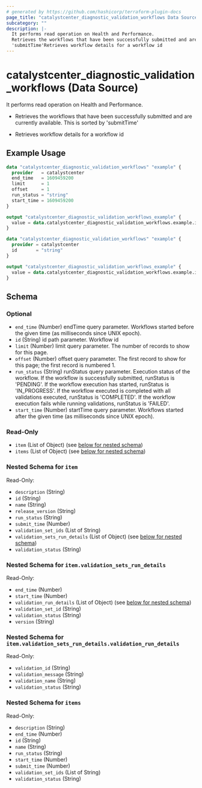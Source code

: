 ```yaml
---
# generated by https://github.com/hashicorp/terraform-plugin-docs
page_title: "catalystcenter_diagnostic_validation_workflows Data Source - terraform-provider-catalystcenter"
subcategory: ""
description: |-
  It performs read operation on Health and Performance.
  Retrieves the workflows that have been successfully submitted and are currently available. This is sorted by
  'submitTime'Retrieves workflow details for a workflow id
---
```


# catalystcenter_diagnostic_validation_workflows (Data Source)

It performs read operation on Health and Performance.

- Retrieves the workflows that have been successfully submitted and are currently available. This is sorted by
'submitTime'

- Retrieves workflow details for a workflow id

## Example Usage

```terraform
data "catalystcenter_diagnostic_validation_workflows" "example" {
  provider   = catalystcenter
  end_time   = 1609459200
  limit      = 1
  offset     = 1
  run_status = "string"
  start_time = 1609459200
}

output "catalystcenter_diagnostic_validation_workflows_example" {
  value = data.catalystcenter_diagnostic_validation_workflows.example.items
}

data "catalystcenter_diagnostic_validation_workflows" "example" {
  provider = catalystcenter
  id       = "string"
}

output "catalystcenter_diagnostic_validation_workflows_example" {
  value = data.catalystcenter_diagnostic_validation_workflows.example.item
}
```

<!-- schema generated by tfplugindocs -->
## Schema

### Optional

- `end_time` (Number) endTime query parameter. Workflows started before the given time (as milliseconds since UNIX epoch).
- `id` (String) id path parameter. Workflow id
- `limit` (Number) limit query parameter. The number of records to show for this page.
- `offset` (Number) offset query parameter. The first record to show for this page; the first record is numbered 1.
- `run_status` (String) runStatus query parameter. Execution status of the workflow. If the workflow is successfully submitted, runStatus is 'PENDING'. If the workflow execution has started, runStatus is 'IN_PROGRESS'. If the workflow executed is completed with all validations executed, runStatus is 'COMPLETED'. If the workflow execution fails while running validations, runStatus is 'FAILED'.
- `start_time` (Number) startTime query parameter. Workflows started after the given time (as milliseconds since UNIX epoch).

### Read-Only

- `item` (List of Object) (see [below for nested schema](#nestedatt--item))
- `items` (List of Object) (see [below for nested schema](#nestedatt--items))

<a id="nestedatt--item"></a>
### Nested Schema for `item`

Read-Only:

- `description` (String)
- `id` (String)
- `name` (String)
- `release_version` (String)
- `run_status` (String)
- `submit_time` (Number)
- `validation_set_ids` (List of String)
- `validation_sets_run_details` (List of Object) (see [below for nested schema](#nestedobjatt--item--validation_sets_run_details))
- `validation_status` (String)

<a id="nestedobjatt--item--validation_sets_run_details"></a>
### Nested Schema for `item.validation_sets_run_details`

Read-Only:

- `end_time` (Number)
- `start_time` (Number)
- `validation_run_details` (List of Object) (see [below for nested schema](#nestedobjatt--item--validation_sets_run_details--validation_run_details))
- `validation_set_id` (String)
- `validation_status` (String)
- `version` (String)

<a id="nestedobjatt--item--validation_sets_run_details--validation_run_details"></a>
### Nested Schema for `item.validation_sets_run_details.validation_run_details`

Read-Only:

- `validation_id` (String)
- `validation_message` (String)
- `validation_name` (String)
- `validation_status` (String)




<a id="nestedatt--items"></a>
### Nested Schema for `items`

Read-Only:

- `description` (String)
- `end_time` (Number)
- `id` (String)
- `name` (String)
- `run_status` (String)
- `start_time` (Number)
- `submit_time` (Number)
- `validation_set_ids` (List of String)
- `validation_status` (String)
